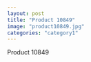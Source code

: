 ```yaml
---
layout: post
title: "Product 10849"
image: "product10849.jpg"
categories: "category1"
---
```

Product 10849
